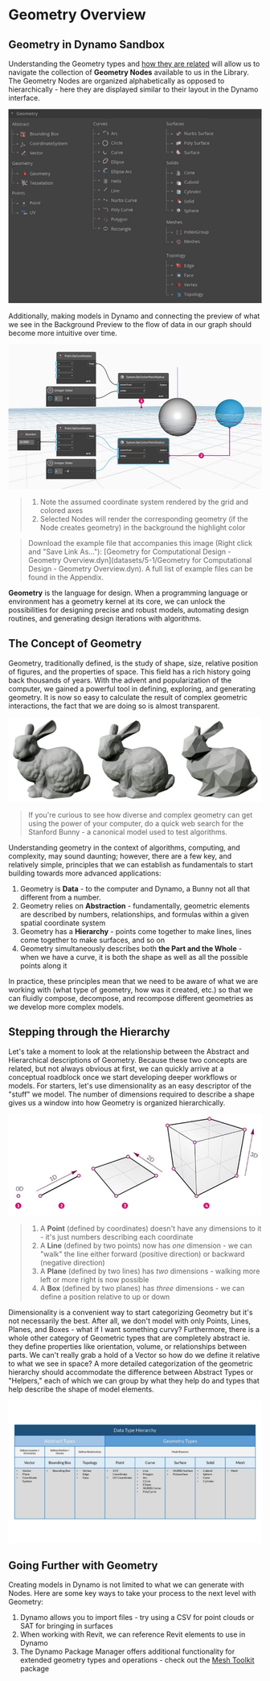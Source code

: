 # Geometry Overview

## Geometry in Dynamo Sandbox

Understanding the Geometry types and [how they are related](5-1\_geometry-overview.md#stepping-through-the-hierarchy) will allow us to navigate the collection of **Geometry Nodes** available to us in the Library. The Geometry Nodes are organized alphabetically as opposed to hierarchically - here they are displayed similar to their layout in the Dynamo interface.

![Geometry in Dynamo](../../.gitbook/assets/GeometryOrganization2.jpg)

Additionally, making models in Dynamo and connecting the preview of what we see in the Background Preview to the flow of data in our graph should become more intuitive over time.

![](<../../.gitbook/assets/Geometry for Computational Design - Overview.jpg>)

> 1. Note the assumed coordinate system rendered by the grid and colored axes
> 2. Selected Nodes will render the corresponding geometry (if the Node creates geometry) in the background the highlight color

> Download the example file that accompanies this image (Right click and "Save Link As..."): \[Geometry for Computational Design - Geometry Overview.dyn]\(datasets/5-1/Geometry for Computational Design - Geometry Overview.dyn). A full list of example files can be found in the Appendix.

**Geometry** is the language for design. When a programming language or environment has a geometry kernel at its core, we can unlock the possibilities for designing precise and robust models, automating design routines, and generating design iterations with algorithms.

## The Concept of Geometry

Geometry, traditionally defined, is the study of shape, size, relative position of figures, and the properties of space. This field has a rich history going back thousands of years. With the advent and popularization of the computer, we gained a powerful tool in defining, exploring, and generating geometry. It is now so easy to calculate the result of complex geometric interactions, the fact that we are doing so is almost transparent.

![Stanford Bunny](../../.gitbook/assets/StanfordBunny.jpg)

> If you're curious to see how diverse and complex geometry can get using the power of your computer, do a quick web search for the Stanford Bunny - a canonical model used to test algorithms.

Understanding geometry in the context of algorithms, computing, and complexity, may sound daunting; however, there are a few key, and relatively simple, principles that we can establish as fundamentals to start building towards more advanced applications:

1. Geometry is **Data** - to the computer and Dynamo, a Bunny not all that different from a number.
2. Geometry relies on **Abstraction** - fundamentally, geometric elements are described by numbers, relationships, and formulas within a given spatial coordinate system
3. Geometry has a **Hierarchy** - points come together to make lines, lines come together to make surfaces, and so on
4. Geometry simultaneously describes both **the Part and the Whole** - when we have a curve, it is both the shape as well as all the possible points along it

In practice, these principles mean that we need to be aware of what we are working with (what type of geometry, how was it created, etc.) so that we can fluidly compose, decompose, and recompose different geometries as we develop more complex models.

## Stepping through the Hierarchy

Let's take a moment to look at the relationship between the Abstract and Hierarchical descriptions of Geometry. Because these two concepts are related, but not always obvious at first, we can quickly arrive at a conceptual roadblock once we start developing deeper workflows or models. For starters, let's use dimensionality as an easy descriptor of the "stuff" we model. The number of dimensions required to describe a shape gives us a window into how Geometry is organized hierarchically.

![Computational Geometry](<../../.gitbook/assets/Geometry for - GeometryDimensionality.jpg>)

> 1. A **Point** (defined by coordinates) doesn't have any dimensions to it - it's just numbers describing each coordinate
> 2. A **Line** (defined by two points) now has _one_ dimension - we can "walk" the line either forward (positive direction) or backward (negative direction)
> 3. A **Plane** (defined by two lines) has _two_ dimensions - walking more left or more right is now possible
> 4. A **Box** (defined by two planes) has _three_ dimensions - we can define a position relative to up or down

Dimensionality is a convenient way to start categorizing Geometry but it's not necessarily the best. After all, we don't model with only Points, Lines, Planes, and Boxes - what if I want something curvy? Furthermore, there is a whole other category of Geometric types that are completely abstract ie. they define properties like orientation, volume, or relationships between parts. We can't really grab a hold of a Vector so how do we define it relative to what we see in space? A more detailed categorization of the geometric hierarchy should accommodate the difference between Abstract Types or "Helpers," each of which we can group by what they help do and types that help describe the shape of model elements.

![Geometry Hierarchy](../../.gitbook/assets/GeometryHierarchy.jpg)

## Going Further with Geometry

Creating models in Dynamo is not limited to what we can generate with Nodes. Here are some key ways to take your process to the next level with Geometry:

1. Dynamo allows you to import files - try using a CSV for point clouds or SAT for bringing in surfaces
2. When working with Revit, we can reference Revit elements to use in Dynamo
3. The Dynamo Package Manager offers additional functionality for extended geometry types and operations - check out the [Mesh Toolkit](https://github.com/DynamoDS/Dynamo/wiki/Dynamo-Mesh-Toolkit) package
